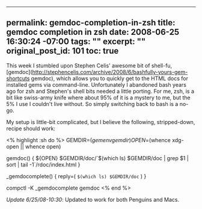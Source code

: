 ----- 
permalink: gemdoc-completion-in-zsh
title: gemdoc completion in zsh
date: 2008-06-25 16:30:24 -07:00
tags: ""
excerpt: ""
original_post_id: 101
toc: true
-----
This week I stumbled upon Stephen Celis' awesome bit of shell-fu, [gemdoc](http://stephencelis.com/archive/2008/6/bashfully-yours-gem-shortcuts gemdoc), which allows you to quickly get to the HTML docs for installed gems via command-line. Unfortunately I abandoned bash years ago for zsh and Stephen's shell bits needed a little porting. For me, zsh, is a bit like swiss-army knife where about 95% of it is a mystery to me, but the 5% I use I couldn't live without. So simply switching back to bash is a no-go.

My setup is little-bit complicated, but I believe the following, stripped-down, recipe should work:

<% highlight :sh do %>
GEMDIR=$(gem env gemdir)
OPEN=$(whence xdg-open || whence open)

gemdoc() {
  ${OPEN} $GEMDIR/doc/`$(which ls) $GEMDIR/doc | grep $1 | sort | tail -1`/rdoc/index.html
}

_gemdocomplete() {
  reply=( `$(which ls) $GEMDIR/doc` )
}

compctl -K _gemdocomplete gemdoc
<% end %>

_Update 6/25/08-10:30_: Updated to work for both Penguins and Macs.
